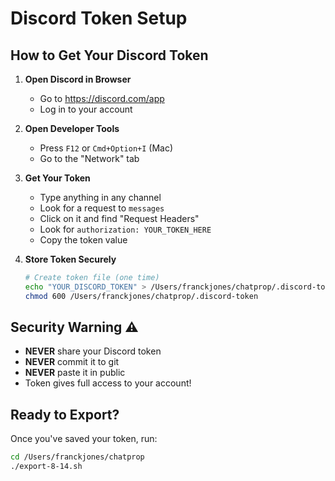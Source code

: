 # Discord Token Setup

## How to Get Your Discord Token

1. **Open Discord in Browser**
   - Go to https://discord.com/app
   - Log in to your account

2. **Open Developer Tools**
   - Press `F12` or `Cmd+Option+I` (Mac)
   - Go to the "Network" tab

3. **Get Your Token**
   - Type anything in any channel
   - Look for a request to `messages` 
   - Click on it and find "Request Headers"
   - Look for `authorization: YOUR_TOKEN_HERE`
   - Copy the token value

4. **Store Token Securely**
   ```bash
   # Create token file (one time)
   echo "YOUR_DISCORD_TOKEN" > /Users/franckjones/chatprop/.discord-token
   chmod 600 /Users/franckjones/chatprop/.discord-token
   ```

## Security Warning ⚠️
- **NEVER** share your Discord token
- **NEVER** commit it to git
- **NEVER** paste it in public
- Token gives full access to your account!

## Ready to Export?
Once you've saved your token, run:
```bash
cd /Users/franckjones/chatprop
./export-8-14.sh
```

